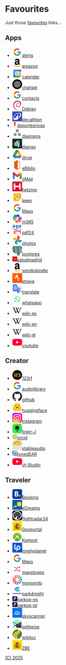 # Favourites
Just those [favourites](https://jonatanmv.github.io/favourites/) links...

## Apps

  * [![](favicons/google.png)alerts](https://www.google.com/alerts)
  * [![](favicons/amazon.png)amazon](https://www.amazon.es/)
  * [![](favicons/calendar.png)calendar](https://calendar.google.com/)
  * [![](favicons/chatgpt.png)chatgpt](https://chatgpt.com/)
  * [![](favicons/google.png)contacts](https://contacts.google.com/)
  * [![](favicons/debian.png)Debian](https://www.debian.org/intro/)
  * [![](favicons/decathlon.png)decathlon](https://www.decathlon.es/)
  * [![](favicons/deportesrivas.png)deportesrivas](https://deportesrivas.deporsite.net/)
  * [![](favicons/diagrams.png)diagrams](https://app.diagrams.net/)
  * [![](favicons/django.png)django](https://www.djangoproject.com/)
  * [![](favicons/drive.png)drive](https://drive.google.com/)
  * [![](favicons/ebiblio.png)eBiblio](https://madrid.ebiblio.es/)
  * [![](favicons/mail.png)gMail](https://mail.google.com/)
  * [![](favicons/hetzner.png)hetzner](https://console.hetzner.cloud/)
  * [![](favicons/keep.png)keep](https://keep.google.com/)
  * [![](favicons/google.png)Maps](https://www.google.com/maps)
  * [![](favicons/microsoft.png)m365](https://m365.cloud.microsoft/)
  * [![](favicons/pdf24.png)pdf24](https://tools.pdf24.org/)
  * [![](favicons/photos.png)photos](https://photos.google.com/)
  * [![](favicons/postgres.png)postgres](https://www.postgresql.org)
  * [![](favicons/sanidadmadrid.png)saludmadrid](https://www.carpetavirtual.sanidadmadrid.org/cavi/mvc/)
  * [![](favicons/amazon.png)sendtokindle](https://www.amazon.es/sendtokindle)
  * [![](favicons/strava.png)strava](https://www.strava.com/)
  * [![](favicons/translate.png)translate](https://translate.google.com/)
  * [![](favicons/whatsapp.png)whatsapp](https://web.whatsapp.com/)
  * [![](favicons/wikipedia.png)wiki-es](https://es.wikipedia.org/)
  * [![](favicons/wikipedia.png)wiki-en](https://en.wikipedia.org/)
  * [![](favicons/wikipedia.png)wiki-gl](https://gl.wikipedia.org/)
  * [![](favicons/youtube.png)youtube](https://www.youtube.com/)

## Creator

  * [![](favicons/123rf.png)123rf](https://es.123rf.com/)
  * [![](favicons/google.png)audiolibrary](https://www.youtube.com/audiolibrary)
  * [![](favicons/github.png)github](https://github.com/jonatanmv)
  * [![](favicons/huggingface.png)huggingface](https://huggingface.co/)
  * [![](favicons/instagram.png)instagram](https://www.instagram.com/)
  * [![](favicons/linktr.png)linktr-J](https://linktr.ee/jonatan.morales)
  * [![](favicons/orcid.png)orcid](https://orcid.org/)
  * [![](favicons/stableaudio.png)stableaudio](https://stableaudio.com/)
  * [![](favicons/tonedear.png)tonedEAR](https://tonedear.com/)
  * [![](favicons/youtube.png)yt-Studio](https://studio.youtube.com/)



## Traveler

  * [![](favicons/Booking.png)Booking](https://www.booking.com/)
  * [![](favicons/eDreams.png)eDreams](https://www.edreams.com)
  * [![](favicons/flightradar24.png)flightradar24](https://www.flightradar24.com/)
  * [![](favicons/ministerio.png)Geoportal](https://sig.mapama.gob.es/geoportal/)
  * [![](favicons/komoot.png)Komoot](https://www.komoot.com/)
  * [![](favicons/lonelyplanet.png)lonelyplanet](https://www.lonelyplanet.com/)
  * [![](favicons/google.png)Maps](https://www.google.com/maps/d/)
  * [![](favicons/mapstogpx.png)mapstogpx](https://mapstogpx.com/)
  * [![](favicons/momondo.png)momondo](https://www.momondo.es/")
  * [![](favicons/park4night.png)park4night](https://park4night.com/)
  * [![](favicons/parkopedia.png)parkop-es](https://www.parkopedia.es/)
  * [![](favicons/parkopedia.png)parkop-pt](https://www.parkopedia.pt/)
  * [![](favicons/skyscanner.png)skyscanner](https://www.skyscanner.es/)
  * [![](favicons/splitwise.png)splitwise](https://secure.splitwise.com/)
  * [![](favicons/wikiloc.png)wikiloc](https://www.wikiloc.com/)
  * [![](favicons/ministerio.png)ZBE](https://app.powerbi.com/view?r=eyJrIjoiOGQ0ZmRjOTctNmE1Mi00OWVkLWI0MzktM2QwOTY4OTVkMGZlIiwidCI6ImViYzM5ZjYzLTA2NTQtNGFiMS1iYjVkLTBkOTU2Y2E1Nzk4NyIsImMiOjh9)

[(C) 2025](https://github.com/jonatanmv/favourites)

